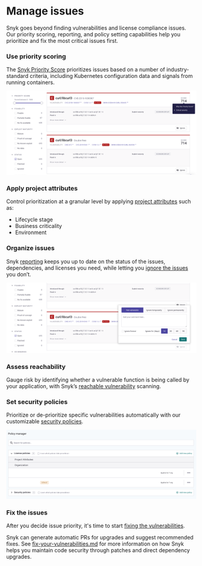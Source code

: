 # Manage issues

Snyk goes beyond finding vulnerabilities and license compliance issues. Our priority scoring, reporting, and policy setting capabilities help you prioritize and fix the most critical issues first.

### Use priority scoring

The [Snyk Priority Score](issue-management/priority-score.md) prioritizes issues based on a number of industry-standard criteria, including Kubernetes configuration data and signals from running containers.

![](<../.gitbook/assets/image (121) (1) (1) (1) (1) (1) (1) (1) (1) (1) (1) (1) (1).png>)

### Apply project attributes <a href="#h.r3thgse7qt7n" id="h.r3thgse7qt7n"></a>

Control prioritization at a granular level by applying [project attributes](introduction-to-snyk-projects/project-attributes.md) such as:

* Lifecycle stage
* Business criticality
* Environment

### Organize issues

Snyk [reporting](../features/fixing-and-prioritizing-issues/broken-reference/) keeps you up to date on the status of the issues, dependencies, and licenses you need, while letting you [ignore the issues](issue-management/ignore-issues.md) you don’t.

![](<../.gitbook/assets/image (103) (1) (1) (1) (1) (1) (1) (1) (1) (1) (1) (1) (1) (1) (2).png>)

### Assess reachability <a href="#h.ts3kx23p4m7p" id="h.ts3kx23p4m7p"></a>

Gauge risk by identifying whether a vulnerable function is being called by your application, with Snyk’s [reachable vulnerability](issue-management/reachable-vulnerabilities.md) scanning.

### Set security policies

Prioritize or de-prioritize specific vulnerabilities automatically with our customizable [security policies](security-policies/).

![](<../.gitbook/assets/image (112) (1) (1) (1) (1) (1) (1) (1) (1) (1) (1) (3).png>)

### Fix the issues

After you decide issue priority, it's time to start [fixing the vulnerabilities](starting-to-fix-vulnerabilities/).

Snyk can generate automatic PRs for upgrades and suggest recommended fixes. See [fix-your-vulnerabilities.md](starting-to-fix-vulnerabilities/fix-your-vulnerabilities.md "mention") for more information on how Snyk helps you maintain code security through patches and direct dependency upgrades.
